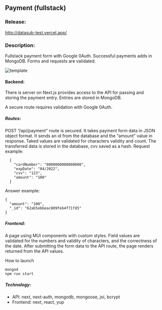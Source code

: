 ## Payment (fullstack)

### Release:

http://datasub-test.vercel.app/

### Description: 

Fullstack payment form with Google 0Auth. Successful payments adds in MongoDB. Forms and requests are validated.

  ![template](https://user-images.githubusercontent.com/67905360/174142901-7289cc91-2060-4399-98cc-481ebe30d19d.png)

#### Backend:

There is server on Next.js provides access to the API for passing and storing the payment entry. Entries are stored in MongoDB.

A secure route requires validation with Google 0Auth.

##### Routes:

POST “/api/payment” route is secured. It takes payment form data in JSON object format. It sends an id from the database and the “amount” value in response. Taked values are validated for characters validity and count. The transferred data is stored in the database, cvv saved as a hash.
Request example:

      {
        "cardNumber": "0000000000000000",
        "expDate": "04/2022",
        "cvv": "123",
        "amount": "100"
      }

Answer example:

    {
      "amount": "100",
      "_id": "62ab5ebbeac809feb4f71fd5"
    }

##### Frontend:

A page using MUI components with custom styles.
Field values are validated for the numbers and validity of characters, and the correctness of the date. After submitting the form data to the API route, the page renders returned from the API values.
  
How to launch

    mongod
    npm run start
  
##### Technology:
- API: next, next-auth, mongodb, mongoose, joi, bcrypt
- Frontend: next, react, yup
